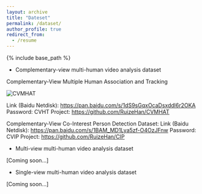 ```yaml
---
layout: archive
title: "Dateset"
permalink: /dataset/
author_profile: true
redirect_from:
  - /resume
---
```


{% include base_path %}

* Complementary-view multi-human video analysis dataset

Complementary-View Multiple Human Association and Tracking

![CVMHAT](http://ruizehan.github.io/500x300.png)

Link (Baidu Netdisk): https://pan.baidu.com/s/1dS9sGqxOcaDsxddl6r2OKA Password: CVHT
Project: https://github.com/RuizeHan/CVMHAT

Complementary-View Co-Interest Person Detection Dataset:
Link (Baidu Netdisk): https://pan.baidu.com/s/1BAM_MD1Lya5zf-O4OzJFnw Password: CVIP
Project: https://github.com/RuizeHan/CIP

* Multi-view multi-human video analysis dataset

[Coming soon...]


* Single-view multi-human video analysis dataset

[Coming soon...]

